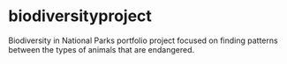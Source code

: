 # biodiversityproject
Biodiversity in National Parks portfolio project focused on finding patterns between the types of animals that are endangered.
